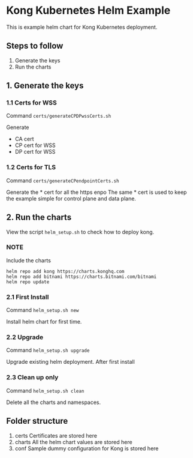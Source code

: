 # Kong Kubernetes Helm Example

This is example helm chart for Kong Kubernetes deployment.

## Steps to follow

1. Generate the keys
2. Run the charts

## 1. Generate the keys

### 1.1 Certs for WSS
Command 
`certs/generateCPDPwssCerts.sh`

Generate
- CA cert
- CP cert for WSS
- DP cert for WSS

### 1.2 Certs for TLS
Command `certs/generateCPendpointCerts.sh`

Generate the * cert for all the https enpo
The same * cert is used to keep the example simple for control plane and data plane.

## 2. Run the charts
View the script `helm_setup.sh` to check how to deploy kong.

### NOTE
Include the charts
```
helm repo add kong https://charts.konghq.com
helm repo add bitnami https://charts.bitnami.com/bitnami
helm repo update
```

### 2.1 First Install
Command
`helm_setup.sh new` 

Install helm chart for first time.

### 2.2 Upgrade
Command
`helm_setup.sh upgrade`

Upgrade existing helm deployment. After first install

### 2.3 Clean up only
Command
`helm_setup.sh clean`

Delete all the charts and namespaces.

## Folder structure
1. certs
Certificates are stored here
2. charts
All the helm chart values are stored here
3. conf
Sample dummy configuration for Kong is stored here
